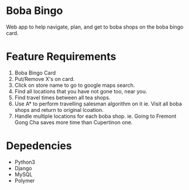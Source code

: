 # Boba Bingo
Web app to help navigate, plan, and get to boba shops on the boba bingo card.

# Feature Requirements
1. Boba Bingo Card
2. Put/Remove X's on card.
3. Click on store name to go to google maps search.
4. Find all locations that you have not gone too, near you.
5. Find travel times between all tea shops.
6. Use A* to perform travelling salesman algorithm on it ie. Visit all boba shops and return to original lcoation.
7. Handle multiple locations for each boba shop. ie. Going to Fremont Gong Cha saves more time than Cupertinon one.

# Depedencies
* Python3
* Django
* MySQL
* Polymer
